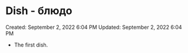 # Dish - блюдо

Created: September 2, 2022 6:04 PM
Updated: September 2, 2022 6:04 PM

- The first dish.